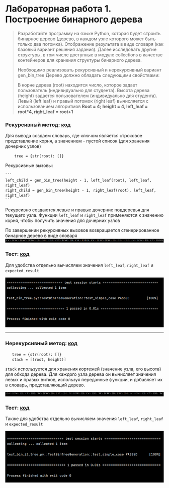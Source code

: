 # Лабораторная работа 1. Построение бинарного дерева
> Разработайте программу на языке Python, которая будет строить бинарное дерево (дерево, в каждом узле которого может быть только два потомка). Отображение результата в виде словаря (как базовый вариант решения задания). Далее исследовать другие структуры, в том числе доступные в модуле collections в качестве контейнеров для хранения структуры бинарного дерева.
> 
> Необходимо реализовать рекурсивный и нерекурсивный вариант gen_bin_tree
Дерево должно обладать следующими свойствами:
> 
> В корне дерева (root) находится число, которое задает пользователь (индивидуально для студента).
Высота дерева (height) задается пользователем (индивидуально для студента).
Левый (left leaf) и правый потомок (right leaf) вычисляется с использованием алгоритмов
**Root = 4; height = 4, left_leaf = root*4, right_leaf = root+1**

### Рекурсивный метод: [код](https://github.com/Stepanova-Anna/Programming-2/blob/main/LR1_4sem/bin_tree.py)

Для вывода создаем словарь, где ключом является строковое представление корня, а значением - пустой список (для хранения дочерних узлов)

```
    tree = {str(root): []}
```

Рекурсивные вызовы:

    ```
    left_child = gen_bin_tree(height - 1, left_leaf(root), left_leaf, right_leaf)
    right_child = gen_bin_tree(height - 1, right_leaf(root), left_leaf, right_leaf)
    ```
    
Рекурсивно создаются левые и правые дочерние поддеревья для текущего узла. Функции `left_leaf` и `right_leaf` применяются к значению корня, чтобы получить значения для дочерних узлов
    
По завершении рекурсивных вызовов возвращается сгенерированное бинарное дерево в виде словаря
![Лабораторная работа 1. Задание 1](https://github.com/Stepanova-Anna/Programming-2/blob/main/LR1_4sem/LR1_T1.png)

### Тест: [код](https://github.com/Stepanova-Anna/Programming-2/blob/main/LR1_4sem/test_bin_tree.py)
Для удобства отдельно вычисляем значения `left_leaf`, `right_leaf` и `expected_result`

![Лабораторная работа 1. Задание 1](https://github.com/Stepanova-Anna/Programming-2/blob/main/LR1_4sem/LR1_test_T1.png)

---

### Нерекурсивный метод: [код](https://github.com/Stepanova-Anna/Programming-2/blob/main/LR1_4sem/bin_it_tree.py)

```
   tree = {str(root): []}
   stack = [(root, height)]
```

`stack` используется для хранения кортежей (значение узла, его высота) для обхода дерева.
Для каждого узла дерева он вычисляет значения левых и правых витков, используя переданные функции, и добавляет их в словарь, представляющий дерево. 

![Лабораторная работа 1. Задание 2](https://github.com/Stepanova-Anna/Programming-2/blob/main/LR1_4sem/LR1_T2.png)



### Тест: [код](https://github.com/Stepanova-Anna/Programming-2/blob/main/LR1_4sem/test_bin_it_tree.py)

Также для удобства отдельно вычисляем значения `left_leaf`, `right_leaf` и `expected_result`

![Лабораторная работа 1. Задание 2](https://github.com/Stepanova-Anna/Programming-2/blob/main/LR1_4sem/LR1_test_T2.png)
